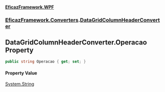 #### [EficazFramework.WPF](EficazFrameworkWPF.md 'EficazFramework WPF')
### [EficazFramework.Converters](EficazFrameworkWPF.md#EficazFramework.Converters 'EficazFramework.Converters').[DataGridColumnHeaderConverter](EficazFramework.Converters/DataGridColumnHeaderConverter.md 'EficazFramework.Converters.DataGridColumnHeaderConverter')

## DataGridColumnHeaderConverter.Operacao Property

```csharp
public string Operacao { get; set; }
```

#### Property Value
[System.String](https://docs.microsoft.com/en-us/dotnet/api/System.String 'System.String')